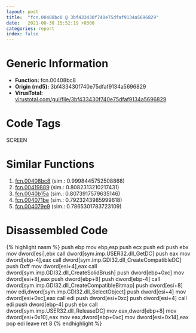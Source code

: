```yaml
---
layout: post
title:  "fcn.00408bc8 @ 3bf433430f740e75dfaf9134a5696829"
date:   2021-08-30 15:52:19 +0300
categories: report
index: false
---
```


# Generic Information
- **Function:** fcn.00408bc8
- **Origin (md5):** 3bf433430f740e75dfaf9134a5696829
- **VirusTotal:** [virustotal.com/gui/file/3bf433430f740e75dfaf9134a5696829][virustotal_ref]

# Code Tags
<span class="tag" id="SCREEN">SCREEN</span>


# Similar Functions

1. [fcn.00408bc8][similar_1_ref] (sim.: 0.9998445752508868)
2. [fcn.00419889][similar_2_ref] (sim.: 0.8082313210217431)
3. [fcn.0040b15a][similar_3_ref] (sim.: 0.8073917579635146)
4. [fcn.004071be][similar_4_ref] (sim.: 0.7923243985999618)
5. [fcn.004079e9][similar_5_ref] (sim.: 0.7865301783723109)


# Disassembled Code

{% highlight nasm %}
push ebp
mov ebp,esp
push ecx
push edi
push ebx
mov dword[esi],ebx
call dword[sym.imp.USER32.dll_GetDC]
push eax
mov dword[ebp-4],eax
call dword[sym.imp.GDI32.dll_CreateCompatibleDC]
push 0xff
mov dword[esi+4],eax
call dword[sym.imp.GDI32.dll_CreateSolidBrush]
push dword[ebp+0xc]
mov dword[esi+8],eax
push dword[ebp+8]
push dword[ebp-4]
call dword[sym.imp.GDI32.dll_CreateCompatibleBitmap]
push dword[esi+8]
mov edi,dword[sym.imp.GDI32.dll_SelectObject]
push dword[esi+4]
mov dword[esi+0xc],eax
call edi
push dword[esi+0xc]
push dword[esi+4]
call edi
push dword[ebp-4]
push ebx
call dword[sym.imp.USER32.dll_ReleaseDC]
mov eax,dword[ebp+8]
mov dword[esi+0x10],eax
mov eax,dword[ebp+0xc]
mov dword[esi+0x14],eax
pop edi
leave 
ret 8
{% endhighlight %}


[similar_1_ref]: /report/fcn.00408bc8@4bd33f73402d0d03c0318f793884eb34
[similar_2_ref]: /report/fcn.00419889@319cf4affa41f752783e62f81908d682
[similar_3_ref]: /report/fcn.0040b15a@4c2db4ba96e80258daff665d7d7a016a
[similar_4_ref]: /report/fcn.004071be@0cb2d61ee2bb08c35289961542a08513
[similar_5_ref]: /report/fcn.004079e9@4c8869bb42f854640703b6ddda29ee38
[virustotal_ref]: https://www.virustotal.com/gui/file/3bf433430f740e75dfaf9134a5696829